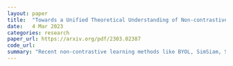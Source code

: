 ```yaml
---
layout: paper
title:  "Towards a Unified Theoretical Understanding of Non-contrastive Learning via Rank Differential Mechanism"
date:   4 Mar 2023
categories: research
paper_url: https://arxiv.org/pdf/2303.02387
code_url: 
summary: "Recent non-contrastive learning methods like BYOL, SimSiam, SwAV, and DINO have shown that asymmetric architectural designs can achieve good self-supervised visual learning performance by aligning positive pairs alone, despite a lack of unified theoretical understanding on how these designs prevent feature collapse. This study introduces the Rank Differential Mechanism (RDM) as a unified theoretical framework for non-contrastive learning. RDM demonstrates that these asymmetric designs maintain a consistent rank difference in output features, enhancing effective dimensionality and preventing feature collapse. Unlike previous theories, RDM applies to designs both with and without a predictor, offering a comprehensive understanding of non-contrastive learning methods and guiding the development of new variants. Experiments confirm that these variants perform comparably, if not better than, existing methods on benchmark datasets."
---
```


